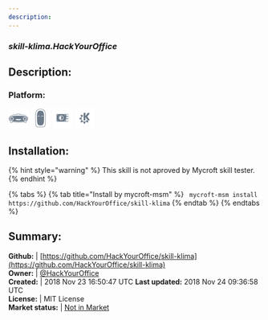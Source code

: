 ```yaml
---
description: 
---
```


### _skill-klima.HackYourOffice_  
## Description:  
  
### Platform:  
 ![Mark I](../.gitbook/assets/mark-1-icon.png)  ![Mark II](../.gitbook/assets/mark-2-icon.png)  ![Picroft](../.gitbook/assets/picroft-icon.png)  ![plasmoid](../.gitbook/assets/kde.png)   
  
## Installation:  
{% hint style="warning" %}
This skill is not aproved by Mycroft skill tester.
{% endhint %}
    
{% tabs %}
{% tab title="Install by mycroft-msm" %}
``` mycroft-msm install https://github.com/HackYourOffice/skill-klima```
{% endtab %}
  {% endtabs %}
    
## Summary:  
**Github:** | [https://github.com/HackYourOffice/skill-klima](https://github.com/HackYourOffice/skill-klima)  
**Owner:** | [@HackYourOffice](https://github.com/HackYourOffice)  
**Created:** | 2018 Nov 23 16:50:47 UTC  **Last updated:** 2018 Nov 24 09:36:58 UTC  
**License:** | MIT License  
**Market status:** | [Not in Market](https://market.mycroft.ai/skill/)  
